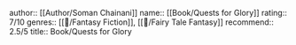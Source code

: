 author:: [[Author/Soman Chainani]]
name:: [[Book/Quests for Glory]]
rating:: 7/10
genres:: [[📖/Fantasy Fiction]], [[📖/Fairy Tale Fantasy]]
recommend:: 2.5/5
title:: Book/Quests for Glory
